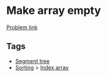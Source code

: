 # Make array empty

[Problem link](https://leetcode.com/problems/make-array-empty/)

## Tags

* [Segment tree](/README.md#Segment_tree)
* [Sorting](/README.md#Sorting) > [Index array](/README.md#Sorting-Index_array)
